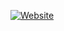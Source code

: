 [![Website](https://img.shields.io/badge/Website-Visit-blue?style=flat&logo=google-chrome)](https://tools-pack.netlify.app/)

